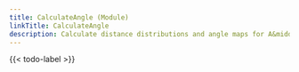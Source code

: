```yaml
---
title: CalculateAngle (Module)
linkTitle: CalculateAngle
description: Calculate distance distributions and angle maps for A&middot;&middot;&middot;B&middot;&middot;&middot;C
---
```


{{< todo-label >}}
